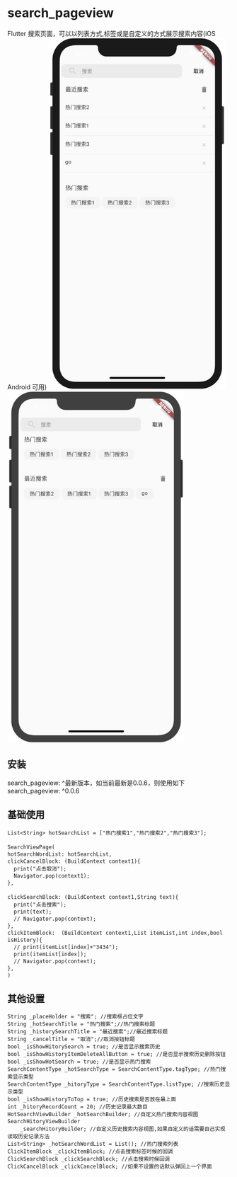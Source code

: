# search_pageview
Flutter 搜索页面，可以以列表方式,标签或是自定义的方式展示搜索内容(iOS Android 可用)
<img src="https://github.com/samstring/search_pageview/blob/master/images/2833BAEC4BD0F72B9EF42FBA8E997CEA.jpg" width="401" height="795" />
<img src="https://github.com/samstring/search_pageview/blob/master/images/C39AF3843295EF6A612CFB85E27F7298.jpg" width="401" height="795" />

## 安装

search_pageview: ^最新版本，如当前最新是0.0.6，则使用如下  
search_pageview: ^0.0.6

## 基础使用

```
List<String> hotSearchList = ["热门搜索1","热门搜索2","热门搜索3"];

SearchViewPage(
hotSearchWordList: hotSearchList,
clickCancelBlock: (BuildContext context1){
  print("点击取消");
  Navigator.pop(context1);
},

clickSearchBlock: (BuildContext context1,String text){
  print("点击搜索");
  print(text);
  // Navigator.pop(context);
},
clickItemBlock:  (BuildContext context1,List itemList,int index,bool isHistory){
  // print(itemList[index]+"3434");
  print(itemList[index]);
  // Navigator.pop(context);
},
)
```

## 其他设置

```
String _placeHolder = "搜索"; //搜索框占位文字
String _hotSearchTitle = "热门搜索";//热门搜索标题
String _historySearchTitle = "最近搜索";//最近搜索标题
String _cancelTitle = "取消";//取消按钮标题
bool _isShowHitorySearch = true; //是否显示搜索历史
bool _isShowHistoryItemDeleteAllButton = true; //是否显示搜索历史删除按钮
bool _isShowHotSearch = true; //是否显示热门搜索
SearchContentType _hotSearchType = SearchContentType.tagType; //热门搜索显示类型
SearchContentType _hitoryType = SearchContentType.listType; //搜索历史显示类型
bool _isShowHistoryToTop = true; //历史搜索是否放在最上面
int _hitoryRecordCount = 20; //历史记录最大数目
HotSearchViewBuilder _hotSearchBuilder; //自定义热门搜索内容视图
SearchHitoryViewBuilder
    _searchHitoryBuilder; //自定义历史搜索内容视图,如果自定义的话需要自己实现读取历史记录方法
List<String> _hotSearchWordList = List(); //热门搜索列表
ClickItemBlock _clickItemBlock; //点击搜索标签时候的回调
ClickSearchBlock _clickSearchBlock; //点击搜索时候回调
ClickCancelBlock _clickCancelBlock; //如果不设置的话默认弹回上一个界面

```
